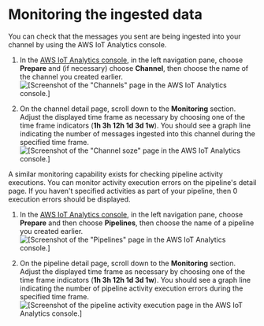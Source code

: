 # Monitoring the ingested data<a name="monitor-data"></a>

You can check that the messages you sent are being ingested into your channel by using the AWS IoT Analytics console\. 

1. In the [AWS IoT Analytics console](https://console.aws.amazon.com/iotanalytics/), in the left navigation pane, choose **Prepare** and \(if necessary\) choose **Channel**, then choose the name of the channel you created earlier\.  
![\[Screenshot of the "Channels" page in the AWS IoT Analytics console.\]](http://docs.aws.amazon.com/iotanalytics/latest/userguide/images/analytics-console-return.png)

1. On the channel detail page, scroll down to the **Monitoring** section\. Adjust the displayed time frame as necessary by choosing one of the time frame indicators \(**1h 3h 12h 1d 3d 1w**\)\. You should see a graph line indicating the number of messages ingested into this channel during the specified time frame\.  
![\[Screenshot of the "Channel soze" page in the AWS IoT Analytics console.\]](http://docs.aws.amazon.com/iotanalytics/latest/userguide/images/channel-monitoring.png)

A similar monitoring capability exists for checking pipeline activity executions\. You can monitor activity execution errors on the pipeline's detail page\. If you haven't specified activities as part of your pipeline, then 0 execution errors should be displayed\.

1. In the [AWS IoT Analytics console](https://console.aws.amazon.com/iotanalytics/), in the left navigation pane, choose **Prepare** and then choose **Pipelines**, then choose the name of a pipeline you created earlier\.  
![\[Screenshot of the "Pipelines" page in the AWS IoT Analytics console.\]](http://docs.aws.amazon.com/iotanalytics/latest/userguide/images/console-prepare-pipelines.png)

1. On the pipeline detail page, scroll down to the **Monitoring** section\. Adjust the displayed time frame as necessary by choosing one of the time frame indicators \(**1h 3h 12h 1d 3d 1w**\)\. You should see a graph line indicating the number of pipeline activity execution errors during the specified time frame\.  
![\[Screenshot of the pipeline activity execution page in the AWS IoT Analytics console.\]](http://docs.aws.amazon.com/iotanalytics/latest/userguide/images/pipeline-monitoring.png)